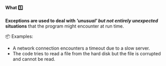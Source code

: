 <link rel="stylesheet" href="{{baseUrl}}/css/textbook.css">

<div class="website-content">

<div id="title">

#### What :one:

</div>

<div id="body">

**Exceptions are used to deal with _'unusual' but not entirely unexpected_ situations** that the program might encounter at run time. 

<tip-box type="primary">

<include src="../../../common/definitions.md#def-exception" />

</tip-box>

<tip-box>

:package: Examples:

* A network connection encounters a timeout due to a slow server.
* The code tries to read a file from the hard disk but the file is corrupted and cannot be read.

</tip-box>


</div>

<div id="extras">
<div>

</div>
